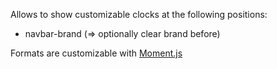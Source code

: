 Allows to show customizable clocks at the following positions:
* navbar-brand (=> optionally clear brand before)

Formats are customizable with [Moment.js](https://momentjs.com/)